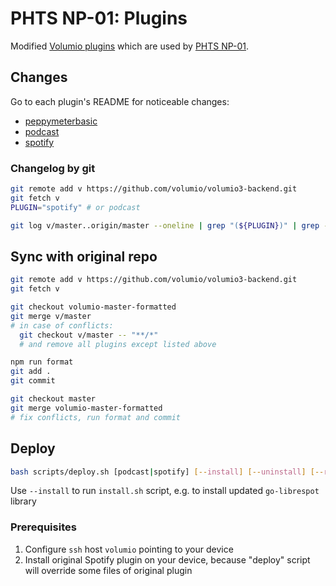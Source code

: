 # PHTS NP-01: Plugins

Modified [Volumio plugins][volumio-plugins-sources] which are used by [PHTS NP-01].

## Changes

Go to each plugin's README for noticeable changes:

- [peppymeterbasic]
- [podcast]
- [spotify]

### Changelog by git

```sh
git remote add v https://github.com/volumio/volumio3-backend.git
git fetch v
PLUGIN="spotify" # or podcast

git log v/master..origin/master --oneline | grep "(${PLUGIN})" | grep -v "style(" | grep -v "style:" | grep -v "chore("
```

## Sync with original repo

```sh
git remote add v https://github.com/volumio/volumio3-backend.git
git fetch v

git checkout volumio-master-formatted
git merge v/master
# in case of conflicts:
  git checkout v/master -- "**/*"
  # and remove all plugins except listed above

npm run format
git add .
git commit

git checkout master
git merge volumio-master-formatted
# fix conflicts, run format and commit
```

## Deploy

```sh
bash scripts/deploy.sh [podcast|spotify] [--install] [--uninstall] [--restart]
```

Use `--install` to run `install.sh` script, e.g. to install updated `go-librespot` library

### Prerequisites

1. Configure `ssh` host `volumio` pointing to your device
2. Install original Spotify plugin on your device, because "deploy" script will override some files of original plugin

[phts np-01]: https://tsaryk.com/NP-01
[volumio-plugins-sources]: https://github.com/volumio/volumio-plugins-sources
[peppymeterbasic]: ./peppymeterbasic
[podcast]: ./podcast
[spotify]: ./spotify

